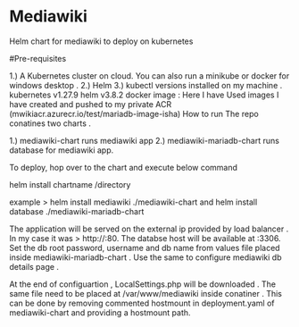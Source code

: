 # Mediawiki
Helm chart for mediawiki to deploy on kubernetes

#Pre-requisites

1.) A Kubernetes cluster on cloud. You can also run a minikube or docker for windows desktop .
2.) Helm
3.) kubectl
versions installed on my machine .
kubernetes v1.27.9
helm v3.8.2
docker image : Here I have Used images I have created and pushed to my private ACR (mwikiacr.azurecr.io/test/mariadb-image-isha)
How to run
The repo conatines two charts .

1.) mediawiki-chart runs mediawiki app
2.) mediawiki-mariadb-chart runs database for mediawiki app.

To deploy, hop over to the chart and execute below command

helm install chartname /directory

example > helm install mediawiki ./mediawiki-chart and helm install database ./mediawiki-mariadb-chart

The application will be served on the external ip provided by load balancer . In my case it was > http://<publicIP>:80. The databse host will be available at <PublicIP>:3306. Set the db root password, username and db name from values file placed inside mediawiki-mariadb-chart . Use the same to configure mediawiki db details page .

At the end of configuartion , LocalSettings.php will be downloaded . The same file need to be placed at /var/www/mediawiki inside conatiner . This can be done by removing commented hostmount in deployment.yaml of mediawiki-chart and providing a hostmount path.
